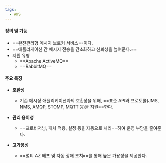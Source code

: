```yaml
---
tags:
  - AWS
---
```



#### **정의 및 기능**

- ==완전관리형 메시지 브로커 서비스==이다.
- ==애플리케이션 간 메시지 전송을 간소화하고 신뢰성을 높여준다.==
- 지원 유형
	- ==Apache ActiveMQ==
	- ==RabbitMQ==


#### **주요 특징**

- **호환성**
	- 기존 메시징 애플리케이션과의 호환성을 위해, 
	  ==표준 API와 프로토콜(JMS, NMS, AMQP, STOMP, MQTT 등)을 지원==한다.

- **관리 용이성**
	- ==프로비저닝, 패치 적용, 설정 등을 자동으로 처리==하여 운영 부담을 줄여준다.

- **고가용성**
	- ==멀티 AZ 배포 및 자동 장애 조치==를 통해 높은 가용성을 제공한다.
